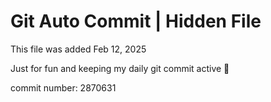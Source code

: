 # Git Auto Commit | Hidden File

This file was added Feb 12, 2025

Just for fun and keeping my daily git commit active 🤪

commit number: 2870631
